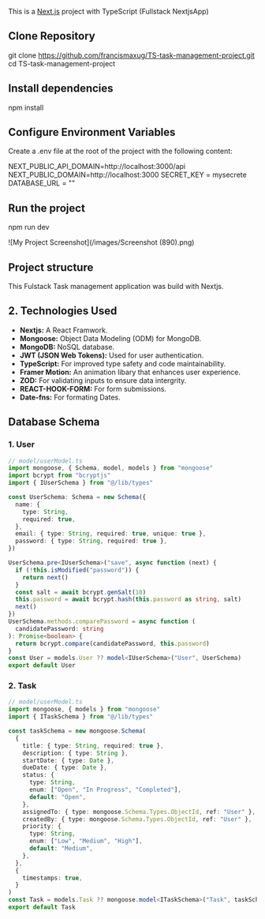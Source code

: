This is a [Next.js](https://nextjs.org/) project with TypeScript (Fullstack NextjsApp)

## Clone Repository

git clone https://github.com/francismaxug/TS-task-management-project.git
cd TS-task-management-project

## Install dependencies

npm install

## Configure Environment Variables

Create a .env file at the root of the project with the following content:

NEXT_PUBLIC_API_DOMAIN=http://localhost:3000/api
NEXT_PUBLIC_DOMAIN=http://localhost:3000
SECRET_KEY = mysecrete
DATABASE_URL = ""

## Run the project

npm run dev

![My Project Screenshot](/images/Screenshot (890).png)

## Project structure
This Fulstack Task management application was build with Nextjs.
## 2. Technologies Used
* **Nextjs:**  A React Framwork.
* **Mongoose:**  Object Data Modeling (ODM) for MongoDB.
* **MongoDB:**  NoSQL database.
* **JWT (JSON Web Tokens):**  Used for user authentication.
* **TypeScript:**  For improved type safety and code maintainability.
* **Framer Motion:**  An animation libary that enhances user experience.
* **ZOD:**  For validating inputs to ensure data intergrity.
* **REACT-HOOK-FORM:**  For form submissions.
* **Date-fns:**  For formating Dates.


##  Database Schema
### 1. User
```typeScript
// model/userModel.ts
import mongoose, { Schema, model, models } from "mongoose"
import bcrypt from "bcryptjs"
import { IUserSchema } from "@/lib/types"

const UserSchema: Schema = new Schema({
  name: {
    type: String,
    required: true,
  },
  email: { type: String, required: true, unique: true },
  password: { type: String, required: true },
})

UserSchema.pre<IUserSchema>("save", async function (next) {
  if (!this.isModified("password")) {
    return next()
  }
  const salt = await bcrypt.genSalt(10)
  this.password = await bcrypt.hash(this.password as string, salt)
  next()
})
UserSchema.methods.comparePassword = async function (
  candidatePassword: string
): Promise<boolean> {
  return bcrypt.compare(candidatePassword, this.password)
}
const User = models.User ?? model<IUserSchema>("User", UserSchema)
export default User

```

### 2. Task
```typeScript
// model/userModel.ts
import mongoose, { models } from "mongoose"
import { ITaskSchema } from "@/lib/types"

const taskSchema = new mongoose.Schema(
  {
    title: { type: String, required: true },
    description: { type: String },
    startDate: { type: Date },
    dueDate: { type: Date },
    status: {
      type: String,
      enum: ["Open", "In Progress", "Completed"],
      default: "Open",
    },
    assignedTo: { type: mongoose.Schema.Types.ObjectId, ref: "User" },
    createdBy: { type: mongoose.Schema.Types.ObjectId, ref: "User" },
    priority: {
      type: String,
      enum: ["Low", "Medium", "High"],
      default: "Medium",
    },
  },
  {
    timestamps: true,
  }
)
const Task = models.Task ?? mongoose.model<ITaskSchema>("Task", taskSchema)
export default Task


```



